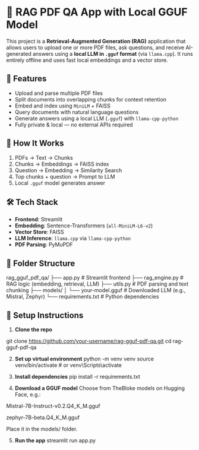 # 📄 RAG PDF QA App with Local GGUF Model

This project is a **Retrieval-Augmented Generation (RAG)** application that allows users to upload one or more PDF files, ask questions, and receive AI-generated answers using a **local LLM in `.gguf` format** (via `llama.cpp`). It runs entirely offline and uses fast local embeddings and a vector store.

## 🚀 Features

- Upload and parse multiple PDF files
- Split documents into overlapping chunks for context retention
- Embed and index using `MiniLM` + FAISS
- Query documents with natural language questions
- Generate answers using a local LLM (`.gguf`) with `llama-cpp-python`
- Fully private & local — no external APIs required

## 🧠 How It Works

1. PDFs → Text → Chunks
2. Chunks → Embeddings → FAISS index
3. Question → Embedding → Similarity Search
4. Top chunks + question → Prompt to LLM
5. Local `.gguf` model generates answer

## 🛠 Tech Stack

- **Frontend**: Streamlit
- **Embedding**: Sentence-Transformers (`all-MiniLM-L6-v2`)
- **Vector Store**: FAISS
- **LLM Inference**: `llama.cpp` via `llama-cpp-python`
- **PDF Parsing**: PyMuPDF

## 📁 Folder Structure

rag_gguf_pdf_qa/
├── app.py # Streamlit frontend
├── rag_engine.py # RAG logic (embedding, retrieval, LLM)
├── utils.py # PDF parsing and text chunking
├── models/
│ └── your-model.gguf # Downloaded LLM (e.g., Mistral, Zephyr)
└── requirements.txt # Python dependencies


## 🔧 Setup Instructions

1. **Clone the repo**

git clone https://github.com/your-username/rag-gguf-pdf-qa.git
cd rag-gguf-pdf-qa

2. **Set up virtual environment**
python -m venv venv
source venv/bin/activate  # or venv\\Scripts\\activate

3. **Install dependencies**
pip install -r requirements.txt

4. **Download a GGUF model**
Choose from TheBloke models on Hugging Face, e.g.:

Mistral-7B-Instruct-v0.2.Q4_K_M.gguf

zephyr-7B-beta.Q4_K_M.gguf

Place it in the models/ folder.

5. **Run the app**
streamlit run app.py